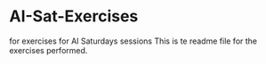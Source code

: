 # AI-Sat-Exercises
for exercises for AI Saturdays sessions
This is te readme file for the exercises performed.
